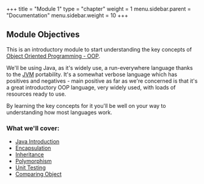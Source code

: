 +++
title = "Module 1"
type = "chapter"
weight = 1
menu.sidebar.parent = "Documentation"
menu.sidebar.weight = 10
+++

## Module Objectives

This is an introductory module to start understanding the key concepts of [Object Oriented Programming - OOP](https://www.geeksforgeeks.org/introduction-of-object-oriented-programming/).

We'll be using Java, as it's widely use, a run-everywhere language thanks to the [JVM](https://www.geeksforgeeks.org/jvm-works-jvm-architecture/) portability. It's a somewhat verbose language which has positives and negatives - main positive as far as we're concerned is that it's a great introductory OOP language, very widely used, with loads of resources ready to use.

By learning the key concepts for it you'll be well on your way to understanding how most languages work.

### What we'll cover:
* [Java Introduction](1-java-intro.md)
* [Encapsulation](2-java-encapsulation.md)
* [Inheritance](3-java-inheritance.md)
* [Polymorphism](4-java-polymorphism.md)
* [Unit Testing](5-java-unit-testing.md)
* [Comparing Object](6-%20java-comparing-objects.md)
